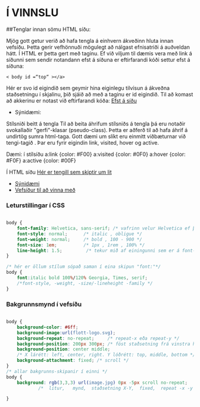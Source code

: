 # Í VINNSLU

##Tenglar innan sömu HTML síðu:

Mjög gott getur verið að hafa tengla á einhvern ákveðinn hluta innan vefsíðu. Þetta gerir
vefhönnuði mögulegt að nálgast efnisatriði á auðveldan hátt. Í HTML er þetta gert með <a>
taginu. Ef við viljum til dæmis vera með link á síðunni sem sendir notandann efst á síðuna er
eftirfarandi kóði settur efst á síðuna:

```
< body id =“top“ ></a>
```
Hér er svo id eigindið sem geymir hina eiginlegu tilvísun á ákveðna staðsetningu í skjalinu,
þið sjáið að með a taginu er id eigindið.
Til að komast að akkerinu er notast við eftirfarandi kóða: **<a href=”#top”>** Efst á síðu</a>

* Sýnidæmi:

Stílsniði beitt á tengla
Til að beita áhrifum stílsniðs á tengla þá eru notaðir svokallaðir "gerfi"-klasar (pseudo-class).
Þetta er aðferð til að hafa áhrif á undirtög sumra html-taga. Gott dæmi um slíkt eru einmitt
viðbæturnar við tengi-tagið <a>. Þar eru fyrir eigindin link, visited, hover og active.

Dæmi: í stílsíðu
a:link {color: #F00}
a:visited {color: #0F0}
a:hover {color: #F0F}
a:active {color: #00F}

Í HTML síðu
<a href="einhversida.html">Hér er tengill sem skiptir um lit</a>




* [Sýnidæmi](Dæmi)
* [Vefsíður til að vinna með](verkefni-5)

### Leturstillingar í CSS

```CSS

body {
    font-family: Helvetica, sans-serif; /* vafrinn velur Helvetica ef það er til, annars system font (sans-serif) */ 
    font-style: normal;      /* italic , obligue */
    font-weight: normal;     /* bold , 100 - 900 */
    font-size: 1em;          /* 1px , 1rem , 100% */
    line-height: 1.5;         /* tekur mið af einingunni sem er á font-size, staðlað 1.3 */
}

/* hér er öllum stílum sópað saman í eina skipun "font:"*/
body {
    font:italic bold 100%/120% Georgia, Times, serif;
    /*font-style, -weight, -size/-lineheight -family */
}


```

### Bakgrunnsmynd í vefsíðu

```CSS

body {
    background-color: #6ff;
    background-image:url(flott-logo.svg);
    background-repeat: no-repeat;     /* repeat-x eða repeat-y */
    background-position: 200px 300px; /* föst staðsetning frá vinstra horni efst */
    background-position: center middle;
    /* X lárétt: left, center, right. Y lóðrétt: top, middle, bottom */
    background-attachment: fixed; /* scroll */	
}
/* allar bakgrunns-skipanir í einni */
body {			
	background: rgb(3,3,3) url(image.jpg) 0px -5px scroll no-repeat;
            /*  litur,   mynd,  staðsetning X-Y,  fixed,  repeat -x -y */

}

```

